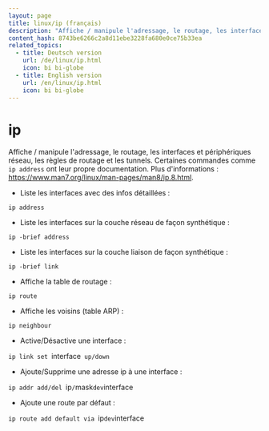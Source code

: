 ```yaml
---
layout: page
title: linux/ip (français)
description: "Affiche / manipule l'adressage, le routage, les interfaces et périphériques réseau, les règles de routage et les tunnels."
content_hash: 8743be6266c2a8d11ebe3228fa680e0ce75b33ea
related_topics:
  - title: Deutsch version
    url: /de/linux/ip.html
    icon: bi bi-globe
  - title: English version
    url: /en/linux/ip.html
    icon: bi bi-globe
---
```

# ip

Affiche / manipule l'adressage, le routage, les interfaces et périphériques réseau, les règles de routage et les tunnels.
Certaines commandes comme `ip address` ont leur propre documentation.
Plus d'informations : <https://www.man7.org/linux/man-pages/man8/ip.8.html>.

- Liste les interfaces avec des infos détaillées :

`ip address`

- Liste les interfaces sur la couche réseau de façon synthétique :

`ip -brief address`

- Liste les interfaces sur la couche liaison de façon synthétique :

`ip -brief link`

- Affiche la table de routage :

`ip route`

- Affiche les voisins (table ARP) :

`ip neighbour`

- Active/Désactive une interface :

`ip link set `<span class="tldr-var badge badge-pill bg-dark-lm bg-white-dm text-white-lm text-dark-dm font-weight-bold">interface</span>` up/down`

- Ajoute/Supprime une adresse ip à une interface :

`ip addr add/del `<span class="tldr-var badge badge-pill bg-dark-lm bg-white-dm text-white-lm text-dark-dm font-weight-bold">ip</span>`/`<span class="tldr-var badge badge-pill bg-dark-lm bg-white-dm text-white-lm text-dark-dm font-weight-bold">mask</span>` dev `<span class="tldr-var badge badge-pill bg-dark-lm bg-white-dm text-white-lm text-dark-dm font-weight-bold">interface</span>

- Ajoute une route par défaut :

`ip route add default via `<span class="tldr-var badge badge-pill bg-dark-lm bg-white-dm text-white-lm text-dark-dm font-weight-bold">ip</span>` dev `<span class="tldr-var badge badge-pill bg-dark-lm bg-white-dm text-white-lm text-dark-dm font-weight-bold">interface</span>
